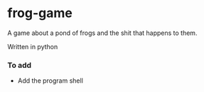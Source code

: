 # frog-game
A game about a pond of frogs and the shit that happens to them.

Written in python

### To add
- Add the program shell
